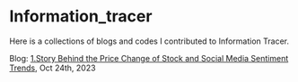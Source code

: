 # Information_tracer
Here is a collections of blogs and codes I contributed to Information Tracer. 

Blog: 
[1.Story Behind the Price Change of Stock and Social Media Sentiment Trends]([https://github.com/fahygao/Finance-related-functions/blob/main/blpapi-developers-guide-1.38.pdf](https://htmlpreview.github.io/?https://github.com/fahygao/Information_tracer/blob/main/monitor-election-misinformation.html)https://htmlpreview.github.io/?https://github.com/fahygao/Information_tracer/blob/main/monitor-election-misinformation.html), Oct 24th, 2023
